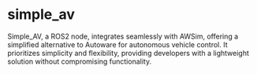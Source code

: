 # simple_av
Simple_AV, a ROS2 node, integrates seamlessly with AWSim, offering a simplified alternative to Autoware for autonomous vehicle control. It prioritizes simplicity and flexibility, providing developers with a lightweight solution without compromising functionality.
